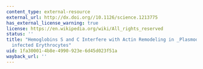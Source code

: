 ```yaml
---
content_type: external-resource
external_url: http://dx.doi.org//10.1126/science.1213775
has_external_license_warning: true
license: https://en.wikipedia.org/wiki/All_rights_reserved
status: ''
title: "Hemoglobins S and C Interfere with Actin Remodeling in _Plasmodium falciparum_\u2014\
  infected Erythrocytes"
uid: 1fa30001-4b8e-4990-923e-6d45d023f51a
wayback_url: ''
---
```

